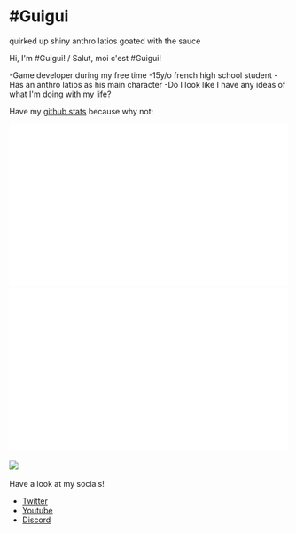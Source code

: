 # #Guigui
quirked up shiny anthro latios goated with the sauce

Hi, I'm #Guigui! / Salut, moi c'est #Guigui!

-Game developer during my free time
-15y/o french high school student
-Has an anthro latios as his main character
-Do I look like I have any ideas of what I'm doing with my life?

Have my [github stats](https://github.com/jstrieb/github-stats) because why not:

![](https://github.com/HastagGuigui/github-stats/blob/master/generated/overview.svg)
![](https://github.com/HastagGuigui/github-stats/blob/master/generated/languages.svg)

![](https://hastagguigui.github.io/assets/images/hastagguiguiLogo.png)

Have a look at my socials!
* [Twitter](https://twitter.com/_GuiguiYT)
* [Youtube](https://www.youtube.com/channel/UCLgu-4-oMqRZVbgwbgzIo7A)
* [Discord](https://discord.com/invite/fyUqHqmujn)
